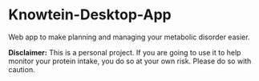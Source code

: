 # Knowtein-Desktop-App
Web app to make planning and managing your metabolic disorder easier.


**Disclaimer:**
This is a personal project. 
If you are going to use it to help monitor your protein intake, you do so at your own risk. Please do so with caution.
